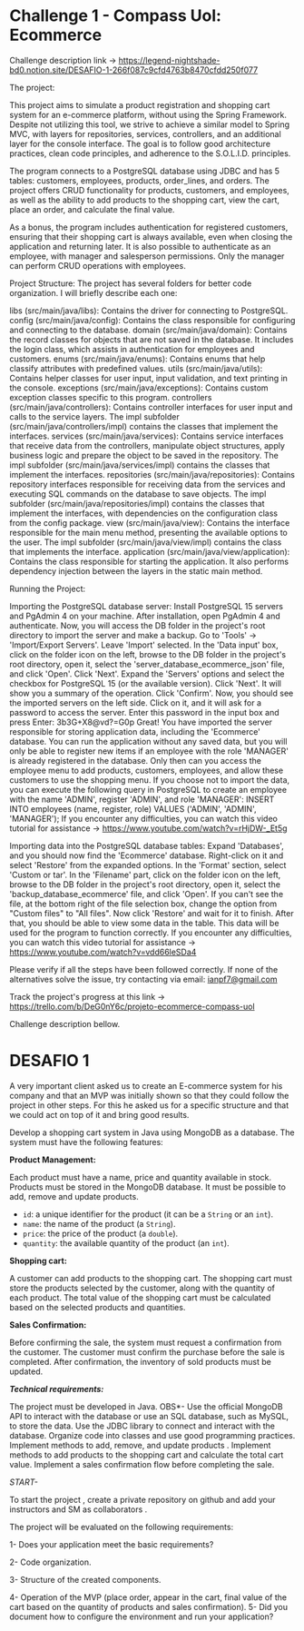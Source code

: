 # Challenge 1 - Compass Uol: Ecommerce

Challenge description link -> https://legend-nightshade-bd0.notion.site/DESAFIO-1-266f087c9cfd4763b8470cfdd250f077

The project:

This project aims to simulate a product registration and shopping cart system for an e-commerce platform, without using the Spring Framework. Despite not utilizing this tool, we strive to achieve a similar model to Spring MVC, with layers for repositories, services, controllers, and an additional layer for the console interface. The goal is to follow good architecture practices, clean code principles, and adherence to the S.O.L.I.D. principles.

The program connects to a PostgreSQL database using JDBC and has 5 tables: customers, employees, products, order_lines, and orders. The project offers CRUD functionality for products, customers, and employees, as well as the ability to add products to the shopping cart, view the cart, place an order, and calculate the final value.

As a bonus, the program includes authentication for registered customers, ensuring that their shopping cart is always available, even when closing the application and returning later. It is also possible to authenticate as an employee, with manager and salesperson permissions. Only the manager can perform CRUD operations with employees.

Project Structure:
The project has several folders for better code organization. I will briefly describe each one:

libs (src/main/java/libs): Contains the driver for connecting to PostgreSQL.
config (src/main/java/config): Contains the class responsible for configuring and connecting to the database.
domain (src/main/java/domain): Contains the record classes for objects that are not saved in the database. It includes the login class, which assists in authentication for employees and customers.
enums (src/main/java/enums): Contains enums that help classify attributes with predefined values.
utils (src/main/java/utils): Contains helper classes for user input, input validation, and text printing in the console.
exceptions (src/main/java/exceptions): Contains custom exception classes specific to this program.
controllers (src/main/java/controllers): Contains controller interfaces for user input and calls to the service layers. The impl subfolder (src/main/java/controllers/impl) contains the classes that implement the interfaces.
services (src/main/java/services): Contains service interfaces that receive data from the controllers, manipulate object structures, apply business logic and prepare the object to be saved in the repository. The impl subfolder (src/main/java/services/impl) contains the classes that implement the interfaces.
repositories (src/main/java/repositories): Contains repository interfaces responsible for receiving data from the services and executing SQL commands on the database to save objects. The impl subfolder (src/main/java/repositories/impl) contains the classes that implement the interfaces, with dependencies on the configuration class from the config package.
view (src/main/java/view): Contains the interface responsible for the main menu method, presenting the available options to the user. The impl subfolder (src/main/java/view/impl) contains the class that implements the interface.
application (src/main/java/view/application): Contains the class responsible for starting the application. It also performs dependency injection between the layers in the static main method.

Running the Project:

Importing the PostgreSQL database server:
Install PostgreSQL 15 servers and PgAdmin 4 on your machine.
After installation, open PgAdmin 4 and authenticate.
Now, you will access the DB folder in the project's root directory to import the server and make a backup.
Go to 'Tools' -> 'Import/Export Servers'.
Leave 'Import' selected. In the 'Data input' box, click on the folder icon on the left, browse to the DB folder in the project's root directory, open it, select the 'server_database_ecommerce_json' file, and click 'Open'.
Click 'Next'.
Expand the 'Servers' options and select the checkbox for PostgreSQL 15 (or the available version).
Click 'Next'.
It will show you a summary of the operation. Click 'Confirm'.
Now, you should see the imported servers on the left side. Click on it, and it will ask for a password to access the server.
Enter this password in the input box and press Enter: 3b3G+X8@vd?=G0p
Great! You have imported the server responsible for storing application data, including the 'Ecommerce' database. You can run the application without any saved data, but you will only be able to register new items if an employee with the role 'MANAGER' is already registered in the database. Only then can you access the employee menu to add products, customers, employees, and allow these customers to use the shopping menu.
If you choose not to import the data, you can execute the following query in PostgreSQL to create an employee with the name 'ADMIN', register 'ADMIN', and role 'MANAGER':
INSERT INTO employees (name, register, role)
VALUES ('ADMIN', 'ADMIN', 'MANAGER');
If you encounter any difficulties, you can watch this video tutorial for assistance -> https://www.youtube.com/watch?v=rHjDW-_Et5g

Importing data into the PostgreSQL database tables:
Expand 'Databases', and you should now find the 'Ecommerce' database.
Right-click on it and select 'Restore' from the expanded options.
In the 'Format' section, select 'Custom or tar'.
In the 'Filename' part, click on the folder icon on the left, browse to the DB folder in the project's root directory, open it, select the 'backup_database_ecommerce' file, and click 'Open'. If you can't see the file, at the bottom right of the file selection box, change the option from "Custom files" to "All files".
Now click 'Restore' and wait for it to finish.
After that, you should be able to view some data in the table. This data will be used for the program to function correctly.
If you encounter any difficulties, you can watch this video tutorial for assistance -> https://www.youtube.com/watch?v=vdd66leSDa4

Please verify if all the steps have been followed correctly. If none of the alternatives solve the issue, try contacting via email: ianpf7@gmail.com

Track the project's progress at this link -> https://trello.com/b/DeG0nY6c/projeto-ecommerce-compass-uol

Challenge description bellow.

# DESAFIO 1

A very important client asked us to create an E-commerce system for his company and that an MVP was initially shown so that they could follow the project in other steps.
For this he asked us for a specific structure and that we could act on top of it and bring good results.

Develop a shopping cart system in Java using MongoDB as a database. The system must have the following features:

**Product Management:**

Each product must have a name, price and quantity available in stock.
Products must be stored in the MongoDB database.
It must be possible to add, remove and update products.

- `id`: a unique identifier for the product (it can be a `String` or an `int`).
- `name`: the name of the product (a `String`).
- `price`: the price of the product (a `double`).
- `quantity`: the available quantity of the product (an `int`).

**Shopping cart:**

A customer can add products to the shopping cart.
The shopping cart must store the products selected by the customer, along with the quantity of each product.
The total value of the shopping cart must be calculated based on the selected products and quantities.

**Sales Confirmation:**

Before confirming the sale, the system must request a confirmation from the customer.
The customer must confirm the purchase before the sale is completed.
After confirmation, the inventory of sold products must be updated.

***Technical requirements:***

The project must be developed in Java.
OBS*- Use the official MongoDB API to interact with the database or use an SQL database, such as MySQL, to store the data.
Use the JDBC library to connect and interact with the database.
Organize code into classes and use good programming practices.
Implement methods to add, remove, and update products .
Implement methods to add products to the shopping cart and calculate the total cart value.
Implement a sales confirmation flow before completing the sale.

*START-*

To start the project , create a private repository on github and add your instructors and SM as collaborators .

The project will be evaluated on the following requirements:

1- Does your application meet the basic requirements?

2- Code organization.

3- Structure of the created components.

4- Operation of the MVP (place order, appear in the cart, final value of the cart based on the quantity of products and sales confirmation).
5- Did you document how to configure the environment and run your application?


